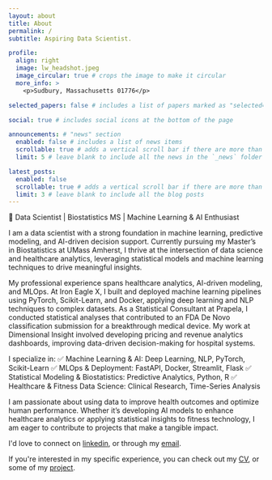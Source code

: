 ```yaml
---
layout: about
title: About
permalink: /
subtitle: Aspiring Data Scientist. 

profile:
  align: right
  image: lw_headshot.jpeg
  image_circular: true # crops the image to make it circular
  more_info: >
    <p>Sudbury, Massachusetts 01776</p>

selected_papers: false # includes a list of papers marked as "selected={true}"

social: true # includes social icons at the bottom of the page

announcements: # "news" section
  enabled: false # includes a list of news items
  scrollable: true # adds a vertical scroll bar if there are more than 3 news items
  limit: 5 # leave blank to include all the news in the `_news` folder

latest_posts:
  enabled: false
  scrollable: true # adds a vertical scroll bar if there are more than 3 new posts items
  limit: 3 # leave blank to include all the blog posts
---
```


🔬 Data Scientist | Biostatistics MS | Machine Learning & AI Enthusiast

I am a data scientist with a strong foundation in machine learning, predictive modeling, and AI-driven decision support. Currently pursuing my Master’s in Biostatistics at UMass Amherst, I thrive at the intersection of data science and healthcare analytics, leveraging statistical models and machine learning techniques to drive meaningful insights.

My professional experience spans healthcare analytics, AI-driven modeling, and MLOps. At Iron Eagle X, I built and deployed machine learning pipelines using PyTorch, Scikit-Learn, and Docker, applying deep learning and NLP techniques to complex datasets. As a Statistical Consultant at Prapela, I conducted statistical analyses that contributed to an FDA De Novo classification submission for a breakthrough medical device. My work at Dimensional Insight involved developing pricing and revenue analytics dashboards, improving data-driven decision-making for hospital systems.

I specialize in:
✅ Machine Learning & AI: Deep Learning, NLP, PyTorch, Scikit-Learn
✅ MLOps & Deployment: FastAPI, Docker, Streamlit, Flask
✅ Statistical Modeling & Biostatistics: Predictive Analytics, Python, R
✅ Healthcare & Fitness Data Science: Clinical Research, Time-Series Analysis

I am passionate about using data to improve health outcomes and optimize human performance. Whether it’s developing AI models to enhance healthcare analytics or applying statistical insights to fitness technology, I am eager to contribute to projects that make a tangible impact.

I'd love to connect on [linkedin](https://www.linkedin.com/in/luke-wilsen-938970234/), or through my [email](mailto::lukewilsen45@gmail.com).

If you're interested in my specific experience, you can check out my [CV](https://lwilsen.github.io/cv/), or some of my [project](https://lwilsen.github.io/projects/).